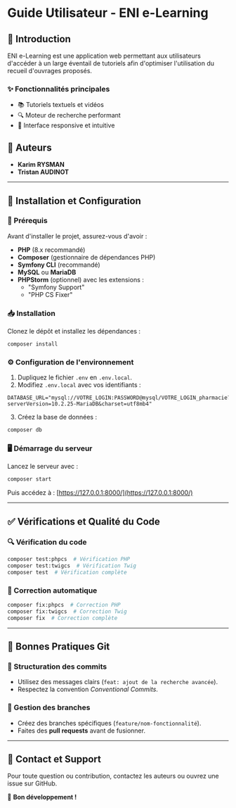 # Guide Utilisateur - ENI e-Learning



## 📖 Introduction

ENI e-Learning est une application web permettant aux utilisateurs d'accéder à un large éventail de tutoriels afin d'optimiser l'utilisation du recueil d'ouvrages proposés.

### ✨ Fonctionnalités principales

- 📚 Tutoriels textuels et vidéos
- 🔍 Moteur de recherche performant
- 📱 Interface responsive et intuitive

## 👥 Auteurs

- **Karim RYSMAN**
- **Tristan AUDINOT**

---

## 🚀 Installation et Configuration

### 📌 Prérequis

Avant d'installer le projet, assurez-vous d'avoir :

- **PHP** (8.x recommandé)
- **Composer** (gestionnaire de dépendances PHP)
- **Symfony CLI** (recommandé)
- **MySQL** ou **MariaDB**
- **PHPStorm** (optionnel) avec les extensions :
  - "Symfony Support"
  - "PHP CS Fixer"

### 📥 Installation

Clonez le dépôt et installez les dépendances :

```bash
composer install
```

### ⚙️ Configuration de l'environnement

1. Dupliquez le fichier `.env` en `.env.local`.
2. Modifiez `.env.local` avec vos identifiants :

```dotenv
DATABASE_URL="mysql://VOTRE_LOGIN:PASSWORD@mysql/VOTRE_LOGIN_pharmacie?serverVersion=10.2.25-MariaDB&charset=utf8mb4"
```

3. Créez la base de données :

```bash
composer db
```

### 🖥️ Démarrage du serveur

Lancez le serveur avec :

```bash
composer start
```

Puis accédez à : [https://127.0.0.1:8000/](https://127.0.0.1:8000/)

---

## ✅ Vérifications et Qualité du Code

### 🔍 Vérification du code

```bash
composer test:phpcs  # Vérification PHP
composer test:twigcs  # Vérification Twig
composer test  # Vérification complète
```

### 🔧 Correction automatique

```bash
composer fix:phpcs  # Correction PHP
composer fix:twigcs  # Correction Twig
composer fix  # Correction complète
```

---

## 🎯 Bonnes Pratiques Git

### 📌 Structuration des commits

- Utilisez des messages clairs (`feat: ajout de la recherche avancée`).
- Respectez la convention *Conventional Commits*.

### 🌿 Gestion des branches

- Créez des branches spécifiques (`feature/nom-fonctionnalité`).
- Faites des **pull requests** avant de fusionner.

---

## 📩 Contact et Support

Pour toute question ou contribution, contactez les auteurs ou ouvrez une issue sur GitHub.

🚀 **Bon développement !**

